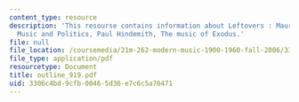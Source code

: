```yaml
---
content_type: resource
description: 'This resourse contains information about Leftovers : Maurice Ravel,
  Music and Politics, Paul Hindemith, The music of Exodus.'
file: null
file_location: /coursemedia/21m-262-modern-music-1900-1960-fall-2006/3306c4bd9cfb00465d36e7c6c5a76471_outline_919.pdf
file_type: application/pdf
resourcetype: Document
title: outline_919.pdf
uid: 3306c4bd-9cfb-0046-5d36-e7c6c5a76471
---
```

